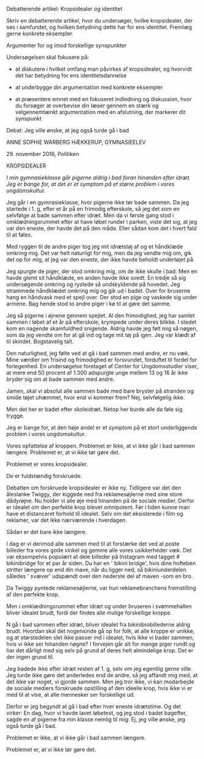 Debatterende artikel: Kropsidealer og identitet

Skriv en debatterende artikel, hvor du undersøger, hvilke kropsidealer,
der ses i samfundet, og hvilken betydning dette har for ens identitet.
Fremlæg gerne konkrete eksempler.

Argumenter for og imod forskellige synspunkter

Undersøgelsen skal fokusere på:

-   at diskutere i hvilket omfang man påvirkes af kropsidealer, og
    hvorvidt det har betydning for ens identitetsdannelse

-   at underbygge din argumentation med konkrete eksempler

-   at præsentere emnet med en fokuseret indledning og diskussion, hvor
    du forsøger at overbevise din læser gennem en stærk og
    velgennemtænkt argumentation med en afslutning, der markerer dit
    synspunkt

Debat: Jeg ville ønske, at jeg også turde gå i bad

ANNE SOPHIE WARBERG HÆKKERUP, GYMNASIEELEV

29\. november 2016, Politiken 

KROPSIDEALER

*I min gymnasieklasse går pigerne aldrig i bad foran hinanden
efter idræt. Jeg er bange for, at det er et symptom på et større problem
i vores ungdomskultur.*

Jeg går i en gymnasieklasse, hvor pigerne ikke tør bade sammen. Da jeg
startede i 1. g, efter et år på en frimodig efterskole, så jeg det som
en selvfølge at bade sammen efter idræt. Men da vi første gang stod i
omklædningsrummet efter at have løbet runder i parken, viste det sig, at
jeg var den eneste, der havde det på den måde. Eller sådan kom det i
hvert fald til at føles.

Med ryggen til de andre piger tog jeg mit idrætstøj af og et håndklæde
omkring mig. Det var helt naturligt for mig, men da jeg vendte mig om,
gik det op for mig, at jeg var den eneste, der ikke havde beholdt
undertøjet på.

Jeg spurgte de piger, der stod omkring mig, om de ikke skulle i bad. Men
en havde glemt sit håndklæde, en anden havde ikke svedt. En tredje så
sig undersøgende omkring og rystede så undskyldende på hovedet. Jeg
strammede håndklædet omkring mig og gik ud i badet. Over for bruserne
hang en håndvask med et spejl over. Der stod en pige og vaskede sig
under armene. Bag hende stod to andre piger i kø til at gøre det samme.

Jeg så pigerne i øjnene gennem spejlet. Al den frimodighed, jeg har
samlet sammen i løbet af et år på efterskole, krympede under deres
blikke. I stedet kom en nagende skamfuldhed snigende. Aldrig havde jeg
følt mig så nøgen, som da jeg vendte om for at gå ind og tage mit tøj på
igen. Jeg var klædt af til skindet. Bogstavelig talt.

Den naturlighed, jeg følte ved at gå i bad sammen med andre, er nu væk.
Mine værdier om frisind og frimodighed er forsvundet, forduftet til
fordel for forlegenhed. En undersøgelse foretaget af Center for
Ungdomsstudier viser, at mere end 50 procent af 1.300 adspurgte unge
mellem 13 og 16 år ikke bryder sig om at bade sammen med andre.

Jamen, skal vi absolut alle sammen bade med bare bryster på stranden og
smide tøjet uhæmmet, hvor end vi kommer frem? Nej, selvfølgelig ikke.

Men det her er badet efter skoleidræt. Netop her burde alle da føle sig
trygge.

Jeg er bange for, at den høje andel er et symptom på et stort
underliggende problem i vores ungdomskultur.

Vores opfattelse af kroppen. Problemet er ikke, at vi ikke går
i bad sammen længere. Problemet er, at vi ikke tør gøre det.

Problemet er vores kropsidealer.

De er fuldstændig forskruede.

Debatten om forskruede kropsidealer er ikke ny. Tidligere var det den
åleslanke Twiggy, der kiggede ned fra reklamesøjlerne med sine store
dådyrøjne. Nu holder vi alle øje med hinanden på de sociale medier.
Derfor er idealet om den perfekte krop blevet omnipotent. Før i tiden
kunne man have et distanceret forhold til idealet. Selv om det
eksisterede i film og reklamer, var det ikke nærværende i hverdagen.

Sådan er det bare ikke længere.

I dag er vi derimod alle sammen med til at forstærke det ved at poste
billeder fra vores gode vinkel og gemme alle vores usikkerheder væk. Det
var eksempelvis populært at dele billeder på Instagram med tagget \#
bikinibridge for et par år siden. Du har en \' bikini bridge\', hvis
dine hofteben stritter længere op end din mave, når du ligger ned, så
bikiniunderdelen således \' svæver\' udspændt over den nederste del af
maven -som en bro.

Da Twiggy pyntede reklamesøjlerne, var hun reklamebranchens fremstilling
af den perfekte krop.

Men i omklædningsrummet efter idræt og under bruseren i svømmehallen
bliver idealet brudt, fordi der findes alle mulige forskellige kroppe.

N gå i bad sammen efter idræt, bliver idealet fra bikinibrobillederne
aldrig brudt. Hvordan skal det nogensinde gå op for folk, at alle kroppe
er unikke, og at størstedelen slet ikke passer ind i idealet, hvis ikke
vi bader sammen, hvis vi ikke ser hinanden nøgne? I forvejen går alt for
mange piger rundt og har det dårligt med sig selv på grund af deres helt
almindelige krop. Det er der ingen grund til.

Jeg badede ikke efter idræt resten af 1. g, selv om jeg egentlig gerne
ville. Jeg turde ikke gøre det anderledes end de andre, så jeg affandt
mig med, at det ikke var noget, vi gjorde sammen. Men jeg tror ikke, vi
kan modarbejde de sociale mediers forskruede opstilling af den ideelle
krop, hvis ikke vi er med til at vise, at alle mennesker ser forskellige
ud.

Derfor er jeg begyndt at gå i bad efter hver eneste idrætstime. Og det
virker: En dag, hvor vi havde lavet løbetest, og jeg stod
i badet bagefter, sagde en af pigerne fra min klasse nemlig til mig: Ej,
jeg ville ønske, jeg også turde gå i bad.

Problemet er ikke, at vi ikke går i bad sammen længere.

Problemet er, at vi ikke tør gøre det.
